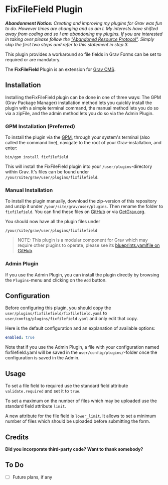 # FixFileField Plugin

***Abandonment Notice:** Creating and improving my plugins for Grav was fun to do. However times are changing and so am I. My interests have shifted away from coding and so I am abandoning my plugins. If you are interested in taking over please follow the  ["Abandoned Resource Protocol"](https://learn.getgrav.org/17/advanced/grav-development#abandoned-resource-protocol). Simply skip the first two steps and refer to this statement in step 3.*

This plugin provides a workaround so file fields in Grav Forms can be set to required or are mandatory.

The **FixFileField** Plugin is an extension for [Grav CMS](https://github.com/getgrav/grav).

## Installation

Installing theFixFileField plugin can be done in one of three ways: The GPM (Grav Package Manager) installation method lets you quickly install the plugin with a simple terminal command, the manual method lets you do so via a zipFile, and the admin method lets you do so via the Admin Plugin.

### GPM Installation (Preferred)

To install the plugin via the [GPM](https://learn.getgrav.org/cli-console/grav-cli-gpm), through your system's terminal (also called the command line), navigate to the root of your Grav-installation, and enter:

    bin/gpm install fixfilefield

This will install the FixFileField plugin into your `/user/plugins`-directory within Grav. It's files can be found under `/your/site/grav/user/plugins/fixfilefield`.

### Manual Installation

To install the plugin manually, download the zip-version of this repository and unzip it under `/your/site/grav/user/plugins`. Then rename the folder to `fixfilefield`. You can find these files on [GitHub](https://github.com/bleutzinn/grav-plugin-fixfilefield) or via [GetGrav.org](https://getgrav.org/downloads/plugins).

You should now have all the plugin files under

    /your/site/grav/user/plugins/fixfilefield
	
> NOTE: This plugin is a modular component for Grav which may require other plugins to operate, please see its [blueprints.yamlfile on GitHub](https://github.com/bleutzinn/grav-plugin-fixfilefield/blob/main/blueprints.yaml).

### Admin Plugin

If you use the Admin Plugin, you can install the plugin directly by browsing the `Plugins`-menu and clicking on the `Add` button.

## Configuration

Before configuring this plugin, you should copy the `user/plugins/fixfilefield/fixfilefield.yaml` to `user/config/plugins/fixfilefield.yaml` and only edit that copy.

Here is the default configuration and an explanation of available options:

```yaml
enabled: true
```

Note that if you use the Admin Plugin, a file with your configuration named fixfilefield.yaml will be saved in the `user/config/plugins/`-folder once the configuration is saved in the Admin.

## Usage

To set a file field to required use the standard field attribute `validate.required` and set it to `true`.

To set a maximum on the number of files which may be uploaded use the standard field attribute `limit`.

A new attribute for the file field is `lower_limit`. It allows to set a minimum number of files which should be uploaded before submitting the form.

## Credits

**Did you incorporate third-party code? Want to thank somebody?**

## To Do

- [ ] Future plans, if any

